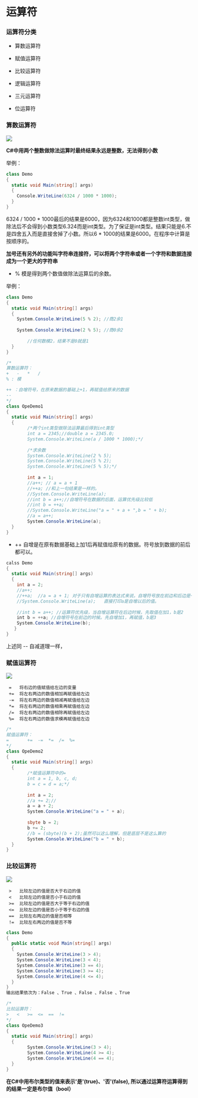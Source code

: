 # 运算符

### 运算符分类

* 算数运算符

* 赋值运算符

* 比较运算符

* 逻辑运算符

* 三元运算符

* 位运算符


### 算数运算符

![](http://nts.newbieol.com/static/k30/unity_csharp/5,%E8%BF%90%E7%AE%97%E7%AC%A6/images/1.png)

**C#中用两个整数做除法运算时最终结果永远是整数，无法得到小数**

举例：
```C#
class Demo
{
  static void Main(string[] args)
  {
    Console.WriteLine(6324 / 1000 * 1000);
  }
}
```
6324 / 1000 * 1000最后的结果是6000，因为6324和1000都是整数int类型，做除法后不会得到小数类型6.324而是int类型。为了保证是int类型。结果只能是6.不是四舍五入而是直接舍掉了小数。所以6 * 1000的结果是6000。在程序中计算是按顺序的。

**加号还有另外的功能叫字符串连接符，可以将两个字符串或者一个字符和数据连接成为一个更大的字符串**


* % 模是得到两个数值做除法运算后的余数。

举例：
```C#
class Demo
{
  static void Main(string[] args)
  {
    System.Console.WriteLine(5 % 2); //商2余1
    
    System.Console.WriteLine(2 % 5); //商0余2
   
        //任何数模2，结果不是0就是1
  }
}
```

```C#
/*
算数运算符：
+	-	*	/
% : 模

++ ：自增符号，在原来数据的基础上+1，再赋值给原来的数据
--
*/
class OpeDemo1
{
  static void Main(string[] args)
  {
		/*两个int类型做除法运算最后得到int类型
		int a = 2345;//double a = 2345.0;
		System.Console.WriteLine(a / 1000 * 1000);*/
		
		/*求余数
		System.Console.WriteLine(2 % 5);
		System.Console.WriteLine(5 % 2);
		System.Console.WriteLine(5 % 5);*/
		
		int a = 1;
		//a++; // a = a + 1
		//++a; //和上一句结果是一样的。
		//System.Console.WriteLine(a);
		//int b = a++;//自增符号在数据的后面，运算优先级比较低
		//int b = ++a;
		//System.Console.WriteLine("a = " + a + ",b = " + b);
		//a = a++;
		System.Console.WriteLine(a);
  }
}
```


* ++ 自增是在原有数据基础上加1后再赋值给原有的数据。符号放到数据的前后都可以。

```C#
calss Demo
{
  static void Main(string[] args)
  {
    int a = 2;
    //a++;
    //++a;  //a = a + 1; 对于只有自增运算的表达式来说。自增符号放在前边和后边是一样的。
    //System.Console.WriteLine(a);   直接打印a是自增以后的值。
    
    //int b = a++; //运算符优先级，当自增运算符在后边时候，先取值在加1，b是2
    int b = ++a; //自增符号在前边的时候。先自增加1，再赋值，b是3
    System.Console.WriteLine(b);
   }
}
```
上述同 -- 自减道理一样，

### 赋值运算符

![](http://i4.buimg.com/591195/e398e3c8036357c6s.png)

```
 =   将右边的值赋值给左边的变量
 +=  将左右两边的数值相加再赋值给左边
 -=  将左右两边的数值相减再赋值给左边
 *=  将左右两边的数值相乘再赋值给左边
 /=  将左右两边的数值相除再赋值给左边
 %=  将左右两边的数值求模再赋值给左边
```

```C#
/*
赋值运算符：
=		+=	-=	*=	/=	%=
*/
class OpeDemo2
{
  static void Main(string[] args)
  {
		/*赋值运算符中的=
		int a = 1, b, c, d;
		b = c = d = a;*/
		
		int a = 2;	
		//a += 2;// 
		a = a + 2;
		System.Console.WriteLine("a = " + a);
		
		sbyte b = 2;
		b += 2;
		//b = (sbyte)(b + 2);虽然可以这么理解，但是底层不是这么算的
		System.Console.WriteLine("b = " + b);
  }
}
```


### 比较运算符

![](http://nts.newbieol.com/static/k30/unity_csharp/5,%E8%BF%90%E7%AE%97%E7%AC%A6/images/3.png)

```
 >   比较左边的值是否大于右边的值
 <   比较左边的值是否小于右边的值
 >=  比较左边的值是否大于等于右边的值
 <=  比较左边的值是否小于等于右边的值
 ==  比较左右两边的值是否相等
 !=  比较左右两边的值是否不等

```

```C#
class Demo
{
  public static void Main(string[] args)
  {
	System.Console.WriteLine(3 > 4);
	System.Console.WriteLine(3 < 4);
	System.Console.WriteLine(3 == 4);
	System.Console.WriteLine(3 >= 4);
	System.Console.WriteLine(4 <= 4);
  }
}
输出结果依次为：False 、True 、False 、False 、True
```
```C#
/*
比较运算符：
>	<	>=	<=	==	!=
*/
class OpeDemo3
{
  static void Main(string[] args)
  {
		System.Console.WriteLine(3 > 4);
		System.Console.WriteLine(4 >= 4);
		System.Console.WriteLine(4 == 4);
  }
}
```
**在C#中用布尔类型的值来表示'是'(true)、'否'(false), 所以通过运算符运算得到的结果一定是布尔值（bool）**


























































